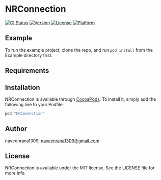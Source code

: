 # NRConnection

[![CI Status](http://img.shields.io/travis/naveenrana1309/NRConnection.svg?style=flat)](https://travis-ci.org/naveenrana1309/NRConnection)
[![Version](https://img.shields.io/cocoapods/v/NRConnection.svg?style=flat)](http://cocoapods.org/pods/NRConnection)
[![License](https://img.shields.io/cocoapods/l/NRConnection.svg?style=flat)](http://cocoapods.org/pods/NRConnection)
[![Platform](https://img.shields.io/cocoapods/p/NRConnection.svg?style=flat)](http://cocoapods.org/pods/NRConnection)

## Example

To run the example project, clone the repo, and run `pod install` from the Example directory first.

## Requirements

## Installation

NRConnection is available through [CocoaPods](http://cocoapods.org). To install
it, simply add the following line to your Podfile:

```ruby
pod "NRConnection"
```

## Author

naveenrana1309, naveenrana1309@gmail.com

## License

NRConnection is available under the MIT license. See the LICENSE file for more info.
